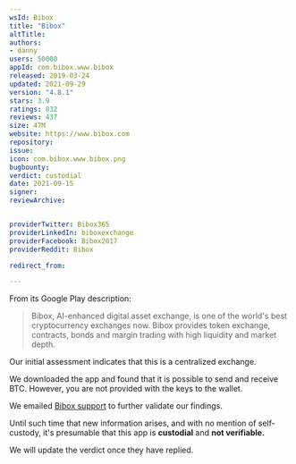 ```yaml
---
wsId: Bibox
title: "Bibox"
altTitle: 
authors:
- danny
users: 50000
appId: com.bibox.www.bibox
released: 2019-03-24
updated: 2021-09-29
version: "4.8.1"
stars: 3.9
ratings: 832
reviews: 437
size: 47M
website: https://www.bibox.com
repository: 
issue: 
icon: com.bibox.www.bibox.png
bugbounty: 
verdict: custodial
date: 2021-09-15
signer: 
reviewArchive:


providerTwitter: Bibox365
providerLinkedIn: biboxexchange
providerFacebook: Bibox2017
providerReddit: Bibox

redirect_from:

---
```



From its Google Play description:

> Bibox, AI-enhanced digital asset exchange, is one of the world's best cryptocurrency exchanges now. Bibox provides token exchange, contracts, bonds and margin trading with high liquidity and market depth.

Our initial assessment indicates that this is a centralized exchange.

We downloaded the app and found that it is possible to send and receive BTC. However, you are not provided with the keys to the wallet. 

We emailed [Bibox support](support@bibox.zendesk.com) to further validate our findings. 

Until such time that new information arises, and with no mention of self-custody, it's presumable that this app is **custodial** and **not verifiable.**

We will update the verdict once they have replied.